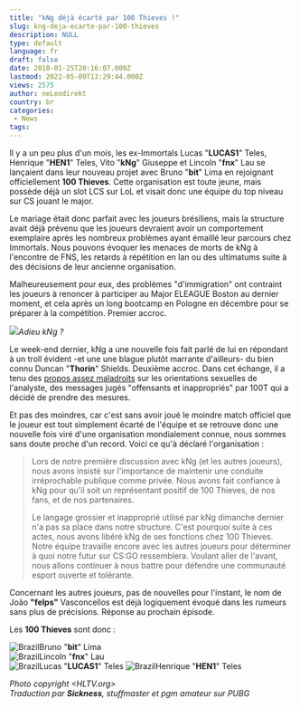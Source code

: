 ```yaml
---
title: "kNg déjà écarté par 100 Thieves !"
slug: kng-deja-ecarte-par-100-thieves
description: NULL
type: default
language: fr
draft: false
date: 2018-01-25T20:16:07.000Z
lastmod: 2022-05-09T13:29:44.000Z
views: 2575
author: neLendirekt
country: br
categories:
 - News
tags:
---
```

Il y a un peu plus d'un mois, les ex-Immortals Lucas "**LUCAS1**" Teles, Henrique "**HEN1**" Teles, Vito "**kNg**" Giuseppe et Lincoln "**fnx**" Lau se lançaient dans leur nouveau projet avec Bruno "**bit**" Lima en rejoignant officiellement **100 Thieves**. Cette organisation est toute jeune, mais possède déjà un slot LCS sur LoL et visait donc une équipe du top niveau sur CS jouant le major.

Le mariage était donc parfait avec les joueurs brésiliens, mais la structure avait déjà prévenu que les joueurs devraient avoir un comportement exemplaire après les nombreux problèmes ayant émaillé leur parcours chez Immortals. Nous pouvons évoquer les menaces de morts de kNg à l'encontre de FNS, les retards à répétition en lan ou des ultimatums suite à des décisions de leur ancienne organisation.

Malheureusement pour eux, des problèmes "d'immigration" ont contraint les joueurs à renoncer à participer au Major ELEAGUE Boston au dernier moment, et cela après un long bootcamp en Pologne en décembre pour se préparer à la compétition. Premier accroc.

![](https://flickshot-ue.s3.eu-west-2.amazonaws.com/flickshot/article/5a6a36204d07a/images/iJLnOAtANEUOtb50V7ZtlNaMcVQEsacmbQdCQsks.jpeg)_Adieu kNg ?_

Le week-end dernier, kNg a une nouvelle fois fait parlé de lui en répondant à un troll évident -et une une blague plutôt marrante d'ailleurs- du bien connu Duncan "**Thorin**" Shields. Deuxième accroc. Dans cet échange, il a tenu des [propos assez maladroits](https://twitter.com/kngvito/status/955132299464626178) sur les orientations sexuelles de l'analyste, des messages jugés "offensants et inappropriés" par 100T qui a décidé de prendre des mesures. 

Et pas des moindres, car c'est sans avoir joué le moindre match officiel que le joueur est tout simplement écarté de l'équipe et se retrouve donc une nouvelle fois viré d'une organisation mondialement connue, nous sommes sans doute proche d'un record. Voici ce qu'à déclaré l'organisation :

> Lors de notre première discussion avec kNg (et les autres joueurs), nous avons insisté sur l'importance de maintenir une conduite irréprochable publique comme privée. Nous avons fait confiance à kNg pour qu'il soit un représentant positif de 100 Thieves, de nos fans, et de nos partenaires.  
>  
> Le langage grossier et inapproprié utilisé par kNg dimanche dernier n'a pas sa place dans notre structure. C'est pourquoi suite à ces actes, nous avons libéré kNg de ses fonctions chez 100 Thieves. Notre équipe travaille encore avec les autres joueurs pour déterminer à quoi notre futur sur CS:GO ressemblera. Voulant aller de l'avant, nous allons continuer à nous battre pour défendre une communauté esport ouverte et tolérante.

Concernant les autres joueurs, pas de nouvelles pour l'instant, le nom de João **"felps"** Vasconcellos est déjà logiquement évoqué dans les rumeurs sans plus de précisions. Réponse au prochain épisode.

Les **100 Thieves** sont donc : 

![Brazil](/images/countries/br.svg)⁠Bruno "**bit**" Lima  
![Brazil](/images/countries/br.svg)⁠Lincoln "**fnx**" Lau  
![Brazil](/images/countries/br.svg)⁠Lucas "**LUCAS1**" Teles ![Brazil](/images/countries/br.svg)⁠Henrique "**HEN1**" Teles 

_Photo copyright <HLTV.org>_  
_Traduction par **Sickness**, stuffmaster et pgm amateur sur PUBG_
